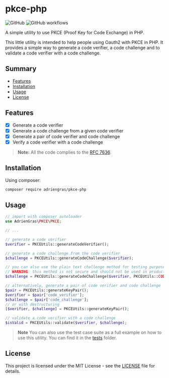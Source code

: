 # pkce-php

![GitHub](https://img.shields.io/github/license/AdrienGras/pkce-php)
![GitHub workflows](https://github.com/AdrienGras/pkce-php/actions/workflows/php.yml/badge.svg)

A simple utility to use PKCE (Proof Key for Code Exchange) in PHP.

This little utility is intended to help people using Oauth2 with PKCE in PHP. It provides a simple way to generate a code verifier, a code challenge and to validate a code verifier with a code challenge.

## Summary
- [Features](#features)
- [Installation](#installation)
- [Usage](#usage)
- [License](#license)

## Features
- [x] Generate a code verifier
- [x] Generate a code challenge from a given code verifier
- [x] Generate a pair of code verifier and code challenge
- [x] Verify a code verifier with a code challenge

> **Note:** All the code complies to the [RFC 7636](https://tools.ietf.org/html/rfc7636).

## Installation
Using composer:
```bash
composer require adriengras/pkce-php
```

## Usage
```php
// import with composer autoloader
use AdrienGras\PKCE\PKCE;

// ...

// generate a code verifier
$verifier = PKCEUtils::generateCodeVerifier();

// generate a code challenge from the code verifier
$challenge = PKCEUtils::generateCodeChallenge($verifier);

// you can also use the plain text challenge method for testing purpose
// WARNING: this method is not secure and should not be used in production
$challenge = PKCEUtils::generateCodeChallenge($verifier, PKCEUtils::CODE_CHALLENGE_METHOD_PLAIN);

// alternatively, generate a pair of code verifier and code challenge
$pair = PKCEUtils::generateKeyPair();
$verifier = $pair['code_verifier'];
$challenge = $pair['code_challenge'];
// or with destructuring
[$verifier, $challenge] = PKCEUtils::generateKeyPair();

// validate a code verifier with a code challenge
$isValid = PKCEUtils::validate($verifier, $challenge);
```

> **Note** You can also use the test case suite as a full example on how to use this utility. You can find it in the [tests](tests) folder.

## License
This project is licensed under the MIT License - see the [LICENSE](LICENSE) file for details.
